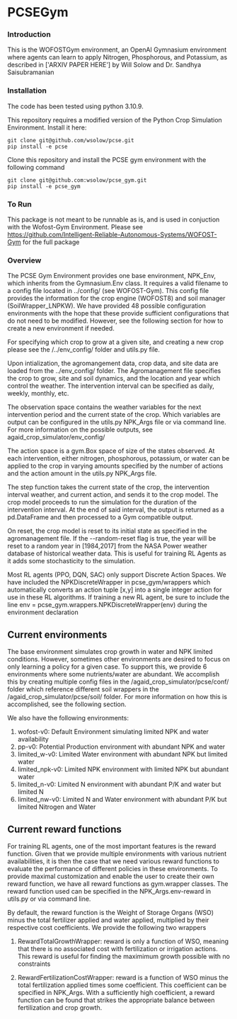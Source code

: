 # PCSEGym

### Introduction
This is the WOFOSTGym environment, an OpenAI Gymnasium environment where agents 
can learn to apply Nitrogen, Phosphorous, and Potassium, as described in 
['ARXIV PAPER HERE'] by Will Solow and Dr. Sandhya Saisubramanian 

### Installation
The code has been tested using python 3.10.9.

This repository requires a modified version of the Python Crop Simulation Environment. 
Install it here:

```
git clone git@github.com/wsolow/pcse.git
pip install -e pcse
```

Clone this repository and install the PCSE gym environment with the following command
    
```
git clone git@github.com:wsolow/pcse_gym.git
pip install -e pcse_gym
```

### To Run

This package is not meant to be runnable as is, and is used in conjuction with the 
Wofost-Gym Environment. Please see https://github.com/Intelligent-Reliable-Autonomous-Systems/WOFOST-Gym
for the full package


### Overview
The PCSE Gym Environment provides one base environment, NPK_Env, which inherits
from the Gymnasium.Env class. It requires a valid filename to a config file located
in ../config/ (see WOFOST-Gym). This config file provides the information for 
the crop engine (WOFOST8) and soil manager (SoilWrapper_LNPKW). We have provided
48 possible configuration environments with the hope that these provide sufficient configurations 
that do not need to be modified. However, see the following section for how to create
a new environment if needed. 

For specifying which crop to grow at a given site, and creating a new crop please 
see the /../env_config/ folder and utils.py file. 

Upon intialization, the agromangement data, crop data, and site data are loaded from
the ../env_config/ folder. The Agromanagement file specifies the 
crop to grow, site and soil dynamics, and the location and year which control the 
weather. The intervention interval can be specified as daily, weekly, monthly, etc. 

The observation space contains the weather variables for the next intervention period
and the current state of the crop. Which variables are output can be configured
in the utils.py NPK_Args file or via command line. For more information on the 
possible outputs, see agaid_crop_simulator/env_config/

The action space is a gym.Box space of size of the states observed. At each
intervention, either nitrogen, phosphorous, potassium, or water can be applied to
the crop in varying amounts specified by the number of actions and the action amount
in the utils.py NPK_Args file. 

The step function takes the current state of the crop, the intervention interval
weather, and current action, and sends it to the crop model. The crop model proceeds
to run the simulation for the duration of the intervention interval. At the end of 
said interval, the output is returned as a pd.DataFrame and then processed to a 
Gym compatible output. 

On reset, the crop model is reset to its initial state as specified in the 
agromanagement file. If the --random-reset flag is true, the year will be reset
to a random year in [1984,2017] from the NASA Power weather database of historical
weather data. This is useful for training RL Agents as it adds some stochasticity
to the simulation. 

Most RL agents (PPO, DQN, SAC) only support Discrete Action Spaces. We have included
the NPKDiscreteWrapper in pcse_gym/wrappers which automatically converts an 
action tuple [x,y] into a single integer action for use in these RL algorithms.
If training a new RL agent, be sure to include the line 
env = pcse_gym.wrappers.NPKDiscreteWrapper(env) during the environment declaration

## Current environments
The base environment simulates crop growth in water and NPK limited conditions. 
However, sometimes other environments are desired to focus on only learning a 
policy for a given case. To support this, we provide 6 environments where some
nutrients/water are abundant. We accomplish this by creating multiple config files
in the /agaid_crop_simulator/pcse/conf/ folder which reference different soil wrappers
in the /agaid_crop_simulator/pcse/soil/ folder. For more information on how this 
is accomplished, see the following section. 

We also have the following environments:
1. wofost-v0: Default Environment simulating limited NPK and water availability
2. pp-v0: Potential Production environment with abundant NPK and water
3. limited_w-v0: Limited Water environment with abundant NPK but limited water
4. limited_npk-v0: Limited NPK environment with limited NPK but abundant water
5. limited_n-v0: Limited N environment with abundant P/K and water but limited N
6. limited_nw-v0: Limited N and Water environment with abundant P/K but limited Nitrogen and Water

## Current reward functions
For training RL agents, one of the most important features is the reward function.
Given that we provide multiple environments with various nutrient availabilities,
it is then the case that we need various reward functions to evaluate the performance
of different policies in these environments. To provide maximal customization and 
enable the user to create their own reward function, we have all reward functions
as gym.wrapper classes. The reward function used can be specified in the 
NPK_Args.env-reward in utils.py or via command line. 

By default, the reward function is the Weight of Storage Organs (WSO) minus
the total fertilizer applied and water applied, multiplied by their respective
cost coefficients. We provide the following two wrappers

1. RewardTotalGrowthWrapper: reward is only a function of WSO, meaning that there
is no associated cost with fertilization or irrigation actions. This reward is
useful for finding the maximimum growth possible with no constraints

2. RewardFertilizationCostWrapper: reward is a function of WSO minus the total 
fertilization applied times some coefficient. This coefficient can be specified
in NPK_Args. With a sufficiently high coefficient, a reward function can be found
that strikes the appropriate balance between fertilization and crop growth. 



